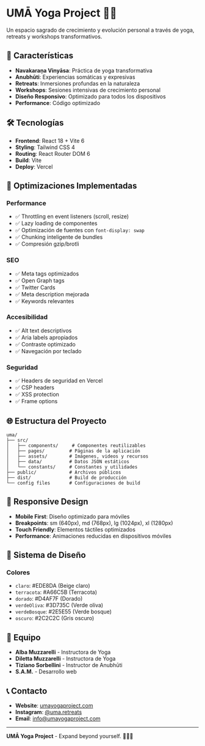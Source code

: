 # UMĀ Yoga Project 🧘‍♀️

Un espacio sagrado de crecimiento y evolución personal a través de yoga, retreats y workshops transformativos.

## 🚀 Características

- **Navakaraṇa Vinyāsa**: Práctica de yoga transformativa
- **Anubhūti**: Experiencias somáticas y expresivas
- **Retreats**: Inmersiones profundas en la naturaleza
- **Workshops**: Sesiones intensivas de crecimiento personal
- **Diseño Responsivo**: Optimizado para todos los dispositivos
- **Performance**: Código optimizado

## 🛠️ Tecnologías

- **Frontend**: React 18 + Vite 6
- **Styling**: Tailwind CSS 4
- **Routing**: React Router DOM 6
- **Build**: Vite 
- **Deploy**: Vercel 

## 🎯 Optimizaciones Implementadas

### Performance
- ✅ Throttling en event listeners (scroll, resize)
- ✅ Lazy loading de componentes
- ✅ Optimización de fuentes con `font-display: swap`
- ✅ Chunking inteligente de bundles
- ✅ Compresión gzip/brotli

### SEO
- ✅ Meta tags optimizados
- ✅ Open Graph tags
- ✅ Twitter Cards
- ✅ Meta description mejorada
- ✅ Keywords relevantes

### Accesibilidad
- ✅ Alt text descriptivos
- ✅ Aria labels apropiados
- ✅ Contraste optimizado
- ✅ Navegación por teclado

### Seguridad
- ✅ Headers de seguridad en Vercel
- ✅ CSP headers
- ✅ XSS protection
- ✅ Frame options

## 🌐 Estructura del Proyecto

```
uma/
├── src/
│   ├── components/     # Componentes reutilizables
│   ├── pages/         # Páginas de la aplicación
│   ├── assets/        # Imágenes, videos y recursos
│   ├── data/          # Datos JSON estáticos
│   └── constants/     # Constantes y utilidades
├── public/            # Archivos públicos
├── dist/              # Build de producción
└── config files       # Configuraciones de build
```

## 📱 Responsive Design

- **Mobile First**: Diseño optimizado para móviles
- **Breakpoints**: sm (640px), md (768px), lg (1024px), xl (1280px)
- **Touch Friendly**: Elementos táctiles optimizados
- **Performance**: Animaciones reducidas en dispositivos móviles

## 🎨 Sistema de Diseño

### Colores
- `claro`: #EDE8DA (Beige claro)
- `terracota`: #A66C5B (Terracota)
- `dorado`: #D4AF7F (Dorado)
- `verdeOliva`: #3D735C (Verde oliva)
- `verdeBosque`: #2E5E55 (Verde bosque)
- `oscuro`: #2C2C2C (Gris oscuro)

## 👥 Equipo

- **Alba Muzzarelli** - Instructora de Yoga
- **Diletta Muzzarelli** - Instructora de Yoga
- **Tiziano Sorbellini** - Instructor de Anubhūti
- **S.A.M.** - Desarrollo web

## 📞 Contacto

- **Website**: [umayogaproject.com](https://umayogaproject.com)
- **Instagram**: [@uma.retreats](https://www.instagram.com/uma.retreats/)
- **Email**: info@umayogaproject.com

---

**UMĀ Yoga Project** - Expand beyond yourself. 🧘‍♀️✨